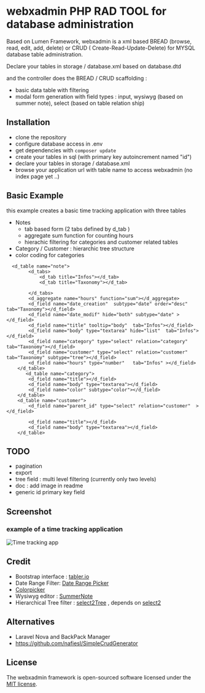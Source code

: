 # webxadmin PHP RAD TOOL for database administration

[//]: # ([![Build Status]&#40;https://travis-ci.org/laravel/lumen-framework.svg&#41;]&#40;https://travis-ci.org/laravel/lumen-framework&#41;)

[//]: # ([![Total Downloads]&#40;https://img.shields.io/packagist/dt/laravel/framework&#41;]&#40;https://packagist.org/packages/laravel/lumen-framework&#41;)

[//]: # ([![Latest Stable Version]&#40;https://img.shields.io/packagist/v/laravel/framework&#41;]&#40;https://packagist.org/packages/laravel/lumen-framework&#41;)

[//]: # ([![License]&#40;https://img.shields.io/packagist/l/laravel/framework&#41;]&#40;https://packagist.org/packages/laravel/lumen-framework&#41;)

Based on Lumen Framework, webxadmin is a xml based BREAD (browse, read, edit, add, delete) or CRUD ( Create-Read-Update-Delete) for MYSQL database table administration.

Declare your tables in storage / database.xml based on database.dtd 

and the controller does the BREAD / CRUD scaffolding :

* basic data table with filtering
* modal form generation with field types : input, wysiwyg (based on summer note), select (based on table relation ship)


## Installation

* clone the repository
* configure database access in .env
* get dependencies with `composer update`
* create your tables in sql (with primary key autoincrement named "id")
* declare your tables in  storage / database.xml
* browse your application url with table name to access webxadmin (no index page yet ..)

## Basic Example

this example creates a basic time tracking application with three tables
 * Notes
   * tab based form (2 tabs defined by d_tab )
   * aggregate sum function for counting hours
   * hierachic filtering for categories and customer related tables
 * Category  / Customer : hierarchic tree structure
 * color coding for categories

```
  <d_table name="note">
        <d_tabs>
            <d_tab title="Infos"></d_tab>
            <d_tab title="Taxonomy"></d_tab>

        </d_tabs>
        <d_aggregate name="hours" function="sum"></d_aggregate>
        <d_field name="date_creation"  subtype="date" order="desc"  tab="Taxonomy"></d_field>
        <d_field name="date_modif" hide="both" subtype="date" ></d_field>
        <d_field name="title" tooltip="body"  tab="Infos"></d_field>
        <d_field name="body" type="textarea" hide="list"  tab="Infos"></d_field>
        <d_field name="category" type="select" relation="category"  tab="Taxonomy"></d_field>
        <d_field name="customer" type="select" relation="customer"  tab="Taxonomy" subtype="tree"></d_field>
        <d_field name="hours" type="number"   tab="Infos" ></d_field>
    </d_table>
       <d_table name="category">
        <d_field name="title"></d_field>
        <d_field name="body" type="textarea"></d_field>
        <d_field name="color" subtype="color"></d_field>
    </d_table>
    <d_table name="customer">
        <d_field name="parent_id" type="select" relation="customer"  ></d_field>

        <d_field name="title"></d_field>
        <d_field name="body" type="textarea"></d_field>
    </d_table>
```
## TODO

* pagination
* export
* tree field  : multi level filtering (currently only two levels)
* doc : add image in readme
* generic id primary key field

## Screenshot

### example of a time tracking application

![Time tracking app](https://raw.githubusercontent.com/breizhwave/webxadmin/master/public/ijss/i/screenshot1-timetracking.jpg)

## Credit

* Bootstrap interface : [tabler.io](https://github.com/tabler/tabler) 
* Date Range Filter: [Date Range Picker](https://www.daterangepicker.com/)
* [Colorpicker](https://github.com/mdbassit/Coloris) 
* Wysiwyg editor : [SummerNote](https://summernote.org/)
* Hierarchical Tree filter : [select2Tree](https://github.com/clivezhg/select2-to-tree) , depends on [select2](https://github.com/select2/select2)

## Alternatives

* Laravel Nova and BackPack Manager
* https://github.com/nafiesl/SimpleCrudGenerator

## License

The webxadmin framework is open-sourced software licensed under the [MIT license](https://opensource.org/licenses/MIT).
